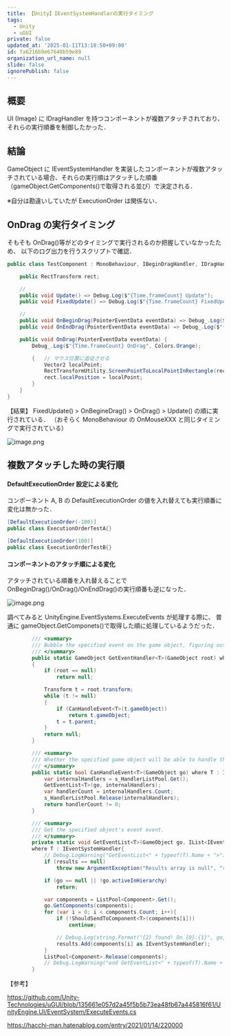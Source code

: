 ```yaml
---
title: 【Unity】IEventSystemHandlerの実行タイミング
tags:
  - Unity
  - uGUI
private: false
updated_at: '2025-01-11T13:18:50+09:00'
id: fa6216b9e67640b59e89
organization_url_name: null
slide: false
ignorePublish: false
---
```


## 概要

UI (Image) に IDragHandler を持つコンポーネントが複数アタッチされており、それらの実行順番を制御したかった．

## 結論

GameObject に IEventSystemHandler を実装したコンポーネントが複数アタッチされている場合、それらの実行順はアタッチした順番（gameObject.GetComponents()で取得される並び）で決定される．

※自分は勘違いしていたが ExecutionOrder は関係ない．

## OnDrag の実行タイミング

そもそも OnDrag()等がどのタイミングで実行されるのか把握していなかったため、
以下のログ出力を行うスクリプトで確認．

```.cs
public class TestComponent : MonoBehaviour, IBeginDragHandler, IDragHandler, IEndDragHandler {

    public RectTransform rect;

    //
    public void Update() => Debug.Log($"{Time.frameCount} Update");
    public void FixedUpdate() => Debug.Log($"{Time.frameCount} FixedUpdate");

    //
    public void OnBeginDrag(PointerEventData eventData) => Debug_.Log($"{Time.frameCount} OnBeginDrag", Colors.Red);
    public void OnEndDrag(PointerEventData eventData) => Debug_.Log($"{Time.frameCount} OnEndDrag", Colors.Red);

    public void OnDrag(PointerEventData eventData) {
        Debug_.Log($"{Time.frameCount} OnDrag", Colors.Orange);

        {   // マウス位置に追従させる
            Vector2 localPoint;
            RectTransformUtility.ScreenPointToLocalPointInRectangle(rect.parent as RectTransform, eventData.position, eventData.pressEventCamera, out localPoint);
            rect.localPosition = localPoint;
        }
    }
}
```

【結果】
FixedUpdate() > OnBegineDrag() > OnDrag() > Update() の順に実行されている．
（おそらく MonoBehaviour の OnMouseXXX と同じタイミングで実行されている）

![image.png](https://qiita-image-store.s3.ap-northeast-1.amazonaws.com/0/1596227/367835c3-113e-c5ca-fd69-1eadcfe7bb90.png)

## 複数アタッチした時の実行順

#### DefaultExecutionOrder 設定による変化

コンポーネント A, B の DefaultExecutionOrder の値を入れ替えても実行順番に変化は無かった．

```.cs
[DefaultExecutionOrder(-100)]
public class ExecutionOrderTestA{}

[DefaultExecutionOrder(100)]
public class ExecutionOrderTestB{}
```

#### コンポーネントのアタッチ順による変化

アタッチされている順番を入れ替えることで OnBeginDrag()/OnDrag()/OnEndDrag()の実行順番も逆になった．

![image.png](https://qiita-image-store.s3.ap-northeast-1.amazonaws.com/0/1596227/c50cb5c9-5ea5-cfd4-c91f-91e92edad3e2.png)

調べてみると UnityEngine.EventSystems.ExecuteEvents が処理する際に、
普通に gameObject.GetComponets()で取得した順に処理しているようだった．

```ExecuteEvents.cs
        /// <summary>
        /// Bubble the specified event on the game object, figuring out which object will actually receive the event.
        /// </summary>
        public static GameObject GetEventHandler<T>(GameObject root) where T : IEventSystemHandler
        {
            if (root == null)
                return null;

            Transform t = root.transform;
            while (t != null)
            {
                if (CanHandleEvent<T>(t.gameObject))
                    return t.gameObject;
                t = t.parent;
            }
            return null;
        }

        /// <summary>
        /// Whether the specified game object will be able to handle the specified event.
        /// </summary>
        public static bool CanHandleEvent<T>(GameObject go) where T : IEventSystemHandler{
            var internalHandlers = s_HandlerListPool.Get();
            GetEventList<T>(go, internalHandlers);
            var handlerCount = internalHandlers.Count;
            s_HandlerListPool.Release(internalHandlers);
            return handlerCount != 0;
        }

        /// <summary>
        /// Get the specified object's event event.
        /// </summary>
        private static void GetEventList<T>(GameObject go, IList<IEventSystemHandler> results)
        where T : IEventSystemHandler{
            // Debug.LogWarning("GetEventList<" + typeof(T).Name + ">");
            if (results == null)
                throw new ArgumentException("Results array is null", "results");

            if (go == null || !go.activeInHierarchy)
                return;

            var components = ListPool<Component>.Get();
            go.GetComponents(components);
            for (var i = 0; i < components.Count; i++){
                if (!ShouldSendToComponent<T>(components[i]))
                    continue;

                // Debug.Log(string.Format("{2} found! On {0}.{1}", go, s_GetComponentsScratch[i].GetType(), typeof(T)));
                results.Add(components[i] as IEventSystemHandler);
            }
            ListPool<Component>.Release(components);
            // Debug.LogWarning("end GetEventList<" + typeof(T).Name + ">");
        }

```

【参考】

https://github.com/Unity-Technologies/uGUI/blob/135661e057d2a45f5b5b73ea48fb67a445816f61/UnityEngine.UI/EventSystem/ExecuteEvents.cs

https://hacchi-man.hatenablog.com/entry/2021/01/14/220000
